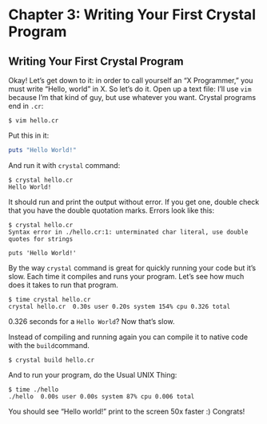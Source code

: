 # Chapter 3: Writing Your First Crystal Program

## Writing Your First Crystal Program  <a id="writing-your-first-crystal-program"></a>

Okay! Let’s get down to it: in order to call yourself an “X Programmer,” you must write “Hello, world” in X. So let’s do it. Open up a text file: I’ll use `vim` because I’m that kind of guy, but use whatever you want. Crystal programs end in `.cr`:

```text
$ vim hello.cr
```

Put this in it:

```ruby
puts "Hello World!"
```

And run it with `crystal` command:

```text
$ crystal hello.cr
Hello World!
```

It should run and print the output without error. If you get one, double check that you have the double quotation marks. Errors look like this:

```text
$ crystal hello.cr
Syntax error in ./hello.cr:1: unterminated char literal, use double quotes for strings

puts 'Hello World!'
```

By the way `crystal` command is great for quickly running your code but it’s slow. Each time it compiles and runs your program. Let’s see how much does it takes to run that program.

```text
$ time crystal hello.cr
crystal hello.cr  0.30s user 0.20s system 154% cpu 0.326 total
```

0.326 seconds for a `Hello World`? Now that’s slow.

Instead of compiling and running again you can compile it to native code with the `build`command.

```text
$ crystal build hello.cr
```

And to run your program, do the Usual UNIX Thing:

```text
$ time ./hello
./hello  0.00s user 0.00s system 87% cpu 0.006 total
```

You should see “Hello world!” print to the screen 50x faster :\) Congrats!
